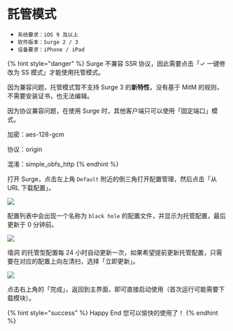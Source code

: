 # 託管模式

* `系统要求：iOS 9 及以上`
* `软件版本：Surge 2 / 3`
* `设备要求：iPhone / iPad`

{% hint style="danger" %}
Surge 不兼容 SSR 协议，因此需要点击「✓ 一键修改为 SS 模式」才能使用托管模式。

因为兼容问题，托管模式暂不支持 Surge 3 的**新特性**，没有基于 MitM 的规则，不需要安装证书，也无法编辑。

因为协议兼容问题，在使用 Surge 时，其他客户端只可以使用「固定端口」模式。

加密：aes-128-gcm

协议：origin

混淆：simple\_obfs\_http
{% endhint %}

打开 Surge，点击左上角 `Default` 附近的倒三角打开配置管理，然后点击「从 URL 下载配置」。

![](https://github.com/BrownRhined/HelpDocument/tree/603d2bd5d2643d4ceb2b12057796a97fc2d1df78/.gitbook/assets/odj2v.jpg)

配置列表中会出现一个名称为 `black hole` 的配置文件，并显示为托管配置，最后更新于 0 分钟前。

![](https://github.com/BrownRhined/HelpDocument/tree/603d2bd5d2643d4ceb2b12057796a97fc2d1df78/.gitbook/assets/img_2b2eb71fd002-1.jpeg)

墙洞 的托管型配置每 24 小时自动更新一次，如果希望提前更新托管配置，只需要在对应的配置上向左清扫，选择「立即更新」。

![](https://github.com/BrownRhined/HelpDocument/tree/603d2bd5d2643d4ceb2b12057796a97fc2d1df78/.gitbook/assets/image%20%287%29.png)

点击右上角的「完成」，返回到主界面，即可直接启动使用（首次运行可能需要下载模块）。



{% hint style="success" %}
Happy End 您可以愉快的使用了！
{% endhint %}

